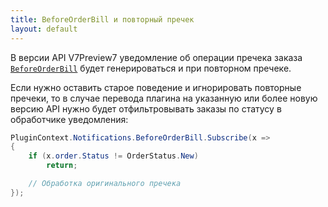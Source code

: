 ```yaml
---
title: BeforeOrderBill и повторный пречек
layout: default
---
```


В версии API V7Preview7 уведомление об операции пречека заказа
[`BeforeOrderBill`](https://iiko.github.io/front.api.sdk/v7/html/P_Resto_Front_Api_INotificationService_BeforeOrderBill.htm)
будет генерироваться и при повторном пречеке.

Если нужно оставить старое поведение и игнорировать повторные пречеки,
то в случае перевода плагина на указанную или более новую версию API нужно будет отфильтровывать заказы по статусу в обработчике уведомления:

```cs
PluginContext.Notifications.BeforeOrderBill.Subscribe(x =>
{
    if (x.order.Status != OrderStatus.New)
        return;

    // Обработка оригинального пречека
});
```
